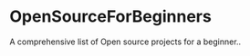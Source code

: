 OpenSourceForBeginners
======================

A comprehensive list of Open source projects for a beginner..

